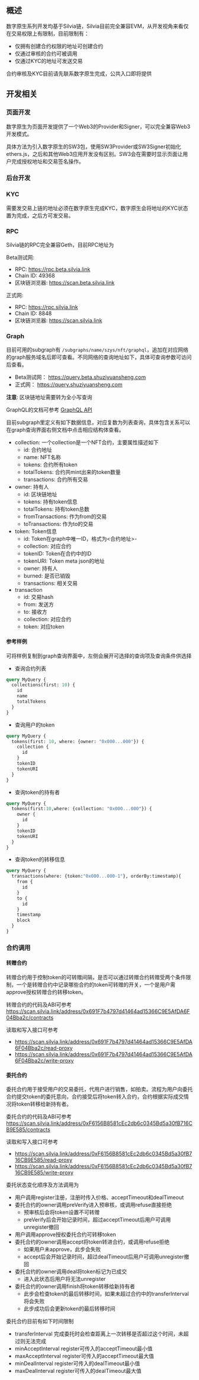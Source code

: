 ## 概述

数字原生系列开发均基于Silvia链，Silvia目前完全兼容EVM，从开发视角来看仅在交易权限上有限制，目前限制有：

- 仅拥有创建合约权限的地址可创建合约
- 仅通过审核的合约可被调用
- 仅通过KYC的地址可发送交易

合约审核及KYC目前请先联系数字原生完成，公共入口即将提供

## 开发相关

### 页面开发
数字原生为页面开发提供了一个Web3的Provider和Signer，可以完全兼容Web3开发模式。

具体方法为引入数字原生的SW3包，使用SW3Provider或SW3Signer初始化ethers.js，之后和其他Web3应用开发没有区别。SW3会在需要时显示页面让用户完成授权地址和交易签名操作。

### 后台开发

### KYC
需要发交易上链的地址必须在数字原生完成KYC，数字原生会将地址的KYC状态置为完成，之后方可发交易。

### RPC
Silvia链的RPC完全兼容Geth，目前RPC地址为

Beta测试网:
- RPC: https://rpc.beta.silvia.link
- Chain ID: 49368
- 区块链浏览器: https://scan.beta.silvia.link

正式网:
- RPC: https://rpc.silvia.link
- Chain ID: 8848
- 区块链浏览器: https://scan.silvia.link

### Graph

目前可用的subgraph有 `/subgraphs/name/szys/nft/graphql`，追加在对应网络的graph服务域名后即可查看。不同网络的查询地址如下，具体可查询参数可访问后查看。

- Beta测试网： https://query.beta.shuziyuansheng.com
- 正式网： https://query.shuziyuansheng.com

**注意**: 区块链地址需要转为全小写查询

GraphQL的文档可参考 [GraphQL API](https://thegraph.com/docs/en/developer/graphql-api/)

目前subgraph里定义有如下数据信息，对应复数为列表查询，具体包含关系可以在graph查询界面右侧文档中点击相应结构体查看。

- collection: 一个collection是一个NFT合约，主要属性描述如下
  - id: 合约地址
  - name: NFT名称
  - tokens: 合约所有token
  - totalTokens: 合约共mint出来的token数量
  - transactions: 合约所有交易
- owner: 持有人
  - id: 区块链地址
  - tokens: 持有token信息
  - totalTokens: 持有token总数
  - fromTransactions: 作为from的交易
  - toTransactions: 作为to的交易
- token: Token信息
  - id: Token在graph中唯一ID，格式为<合约地址>-<Token ID>
  - collection: 对应合约
  - tokenID: Token在合约中的ID
  - tokenURI: Token meta json的地址
  - owner: 持有人
  - burned: 是否已销毁
  - transactions: 相关交易
- transaction
  - id: 交易hash
  - from: 发送方
  - to: 接收方
  - collection: 对应合约
  - token: 对应token


#### 参考样例
可将样例复制到graph查询界面中，左侧会展开可选择的查询项及查询条件供选择

- 查询合约列表
```graphql
query MyQuery {
  collections(first: 10) {
    id
    name
    totalTokens
  }
}
```
- 查询用户的token
```graphql
query MyQuery {
  tokens(first: 10, where: {owner: "0x000...000"}) {
    collection {
      id
    }
    tokenID
    tokenURI
  }
}
```
- 查询token的持有者
```graphql
query MyQuery {
  tokens(first:10,where: {collection: "0x000...000"}) {
    owner {
      id
    }
    tokenID
    tokenURI
  }
}
```
- 查询token的转移信息
```graphql
query MyQuery {
  transactions(where: {token:"0x000...000-1"}, orderBy:timestamp){
    from {
      id
    }
    to {
      id
    }
    timestamp
    block
  }
}
```

### 合约调用

#### 转赠合约
转赠合约用于控制token的可转赠间隔，是否可以通过转赠合约转赠受两个条件限制，一个是转赠合约中记录哪些合约的token可转赠的开关，一个是用户需approve授权转赠合约转移token。

转赠合约的代码及ABI可参考
https://scan.silvia.link/address/0x691F7b4797d41464ad15366C9E5AfDA6F04Bba2c/contracts

读取和写入接口可参考
- https://scan.silvia.link/address/0x691F7b4797d41464ad15366C9E5AfDA6F04Bba2c/read-proxy
- https://scan.silvia.link/address/0x691F7b4797d41464ad15366C9E5AfDA6F04Bba2c/write-proxy

#### 委托合约
委托合约用于接受用户的交易委托，代用户进行销售，如拍卖。流程为用户向委托合约提交token的委托意向，合约接受后将token转入合约，合约根据实际成交情况将token转移给新持有者。

委托合约的代码及ABI可参考
https://scan.silvia.link/address/0xF6156B8581cEc2db6c0345Bd5a30fB716CB9E585/contracts

读取和写入接口可参考
- https://scan.silvia.link/address/0xF6156B8581cEc2db6c0345Bd5a30fB716CB9E585/read-proxy
- https://scan.silvia.link/address/0xF6156B8581cEc2db6c0345Bd5a30fB716CB9E585/write-proxy

委托状态变化顺序及方法调用为
- 用户调用register注册，注册时传入价格、acceptTimeout和dealTimeout
- 委托合约的owner调用preVerify进入预审核，或调用refuse直接拒绝
  - 预审核后会将token设置不可转赠
  - preVerify后会开始记录时间，超过acceptTimeout后用户可调用unregister撤回
- 用户调用approve授权委托合约可转移token
- 委托合约的owner调用accept将token转进合约，或调用refuse拒绝
  - 如果用户未approve，此步会失败
  - accept后会开始记录时间，超过dealTimeout后用户可调用unregister撤回
- 委托合约的owner调用deal将token标记为已成交
  - 进入此状态后用户将无法unregister
- 委托合约的owner调用finish将token转移给新持有者
  - 此步会检查token的最后转移时间，如果未超过合约中的transferInterval将会失败
  - 此步成功后会更新token的最后转移时间

委托合约目前有如下时间限制
- transferInterval
完成委托时会检查距离上一次转移是否超过这个时间，未超过则无法完成
- minAcceptInterval
register可传入的acceptTimeout最小值
- maxAcceptInterval
register可传入的acceptTimeout最大值
- minDealInterval
register可传入的dealTimeout最小值
- maxDealInterval
register可传入的dealTimeout最大值

